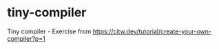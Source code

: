 # tiny-compiler
Tiny compiler - Exercise from https://citw.dev/tutorial/create-your-own-compiler?p=1


